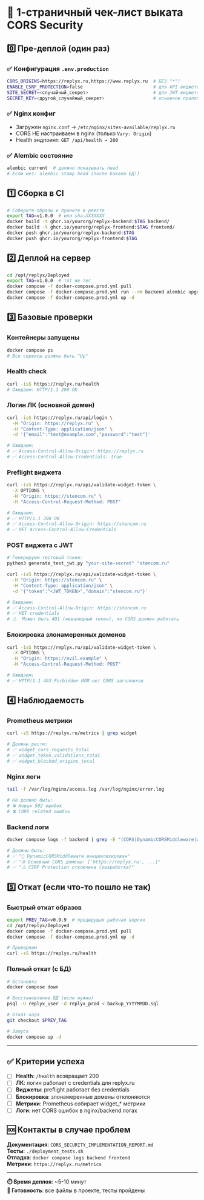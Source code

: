 # 🚀 1-страничный чек-лист выката CORS Security

## 0️⃣ Пре-деплой (один раз)

### ✅ Конфигурация `.env.production`
```bash
CORS_ORIGINS=https://replyx.ru,https://www.replyx.ru  # БЕЗ "*"!
ENABLE_CSRF_PROTECTION=false                          # для API виджетов
SITE_SECRET=<случайный_секрет>                        # для JWT виджетов
SECRET_KEY=<другой_случайный_секрет>                  # основное приложение
```

### ✅ Nginx конфиг
- Загружен `nginx.conf` → `/etc/nginx/sites-available/replyx.ru`
- CORS НЕ настраиваем в nginx (только `Vary: Origin`)
- Health эндпоинт: `GET /api/health → 200`

### ✅ Alembic состояние
```bash
alembic current  # должно показывать head
# Если нет: alembic stamp head (после бэкапа БД!)
```

## 1️⃣ Сборка в CI

```bash
# Соберите образы и пушните в реестр
export TAG=v1.0.0  # или sha-XXXXXXX
docker build -t ghcr.io/yourorg/replyx-backend:$TAG backend/
docker build -t ghcr.io/yourorg/replyx-frontend:$TAG frontend/
docker push ghcr.io/yourorg/replyx-backend:$TAG
docker push ghcr.io/yourorg/replyx-frontend:$TAG
```

## 2️⃣ Деплой на сервер

```bash
cd /opt/replyx/Deployed
export TAG=v1.0.0  # тот же тег
docker compose -f docker-compose.prod.yml pull
docker compose -f docker-compose.prod.yml run --rm backend alembic upgrade head
docker compose -f docker-compose.prod.yml up -d
```

## 3️⃣ Базовые проверки

### Контейнеры запущены
```bash
docker compose ps
# Все сервисы должны быть "Up"
```

### Health check
```bash
curl -isS https://replyx.ru/health
# Ожидаем: HTTP/1.1 200 OK
```

### Логин ЛК (основной домен)
```bash
curl -isS https://replyx.ru/api/login \
  -H "Origin: https://replyx.ru" \
  -H "Content-Type: application/json" \
  -d '{"email":"test@example.com","password":"test"}'

# Ожидаем:
# ✅ Access-Control-Allow-Origin: https://replyx.ru
# ✅ Access-Control-Allow-Credentials: true
```

### Preflight виджета
```bash
curl -isS https://replyx.ru/api/validate-widget-token \
  -X OPTIONS \
  -H "Origin: https://stencom.ru" \
  -H "Access-Control-Request-Method: POST"

# Ожидаем:
# ✅ HTTP/1.1 200 OK  
# ✅ Access-Control-Allow-Origin: https://stencom.ru
# ✅ НЕТ Access-Control-Allow-Credentials
```

### POST виджета с JWT
```bash
# Генерируем тестовый токен:
python3 generate_test_jwt.py "your-site-secret" "stencom.ru"

curl -isS https://replyx.ru/api/validate-widget-token \
  -H "Origin: https://stencom.ru" \
  -H "Content-Type: application/json" \
  -d '{"token":"<JWT_TOKEN>","domain":"stencom.ru"}'

# Ожидаем:
# ✅ Access-Control-Allow-Origin: https://stencom.ru
# ✅ НЕТ credentials
# ⚠️  Может быть 401 (невалидный токен), но CORS должен работать
```

### Блокировка злонамеренных доменов
```bash
curl -isS https://replyx.ru/api/validate-widget-token \
  -X OPTIONS \
  -H "Origin: https://evil.example" \
  -H "Access-Control-Request-Method: POST"

# Ожидаем:
# ✅ HTTP/1.1 403 Forbidden ИЛИ нет CORS заголовков
```

## 4️⃣ Наблюдаемость

### Prometheus метрики
```bash
curl -sS https://replyx.ru/metrics | grep widget

# Должны расти:
# ✅ widget_cors_requests_total
# ✅ widget_token_validations_total  
# ✅ widget_blocked_origins_total
```

### Nginx логи
```bash
tail -f /var/log/nginx/access.log /var/log/nginx/error.log

# Не должно быть:
# ❌ Новых 502 ошибок
# ❌ CORS related ошибок
```

### Backend логи
```bash
docker compose logs -f backend | grep -E "(CORS|DynamicCORSMiddleware|widget)"

# Должны быть:
# ✅ "🔐 DynamicCORSMiddleware инициализирован"
# ✅ "🌐 Основные CORS домены: ['https://replyx.ru', ...]"
# ✅ "⚠️ CSRF Protection отключена (разработка)"
```

## 5️⃣ Откат (если что-то пошло не так)

### Быстрый откат образов
```bash
export PREV_TAG=v0.9.9  # предыдущая рабочая версия
cd /opt/replyx/Deployed
docker compose -f docker-compose.prod.yml pull
docker compose -f docker-compose.prod.yml up -d

# Проверяем
curl -sS https://replyx.ru/health
```

### Полный откат (с БД)
```bash
# Остановка
docker compose down

# Восстановление БД (если нужно)
psql -U replyx_user -d replyx_prod < backup_YYYYMMDD.sql

# Откат кода
git checkout $PREV_TAG

# Запуск
docker compose up -d
```

---

## ✅ Критерии успеха

- [ ] **Health**: `/health` возвращает 200
- [ ] **ЛК**: логин работает с credentials для replyx.ru
- [ ] **Виджеты**: preflight работает без credentials
- [ ] **Блокировка**: злонамеренные домены отклоняются  
- [ ] **Метрики**: Prometheus собирает widget_* метрики
- [ ] **Логи**: нет CORS ошибок в nginx/backend логах

## 🆘 Контакты в случае проблем

**Документация**: `CORS_SECURITY_IMPLEMENTATION_REPORT.md`  
**Тесты**: `./deployment_tests.sh`  
**Отладка**: `docker compose logs backend frontend`  
**Метрики**: `https://replyx.ru/metrics`  

---

**⏱️ Время деплоя**: ~5-10 минут  
**🎯 Готовность**: все файлы в проекте, тесты пройдены